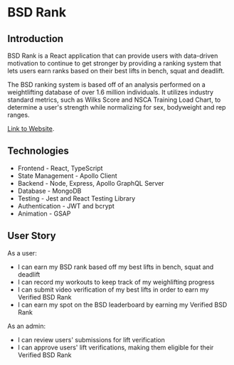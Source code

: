 # BSD Rank

## Introduction
BSD Rank is a React application that can provide users with data-driven motivation to continue to get stronger by providing a ranking system that lets users earn ranks based on their best lifts in bench, squat and deadlift. 

The BSD ranking system is based off of an analysis performed on a weightlifting database of over 1.6 million individuals. It utilizes industry standard metrics, such as Wilks Score and NSCA Training Load Chart, to determine a user's strength while normalizing for sex, bodyweight and rep ranges.

[Link to Website](https://www.bsdrank.com/).

## Technologies
- Frontend - React, TypeScript
- State Management - Apollo Client
- Backend - Node, Express, Apollo GraphQL Server
- Database - MongoDB
- Testing - Jest and React Testing Library
- Authentication - JWT and bcrypt
- Animation - GSAP

## User Story
As a user:
- I can earn my BSD rank based off my best lifts in bench, squat and deadlift
- I can record my workouts to keep track of my weighlifting progress
- I can submit video verification of my best lifts in order to earn my Verified BSD Rank
- I can earn my spot on the BSD leaderboard by earning my Verified BSD Rank

As an admin:
- I can review users' submissions for lift verification
- I can approve users' lift verifications, making them eligible for their Verified BSD Rank
